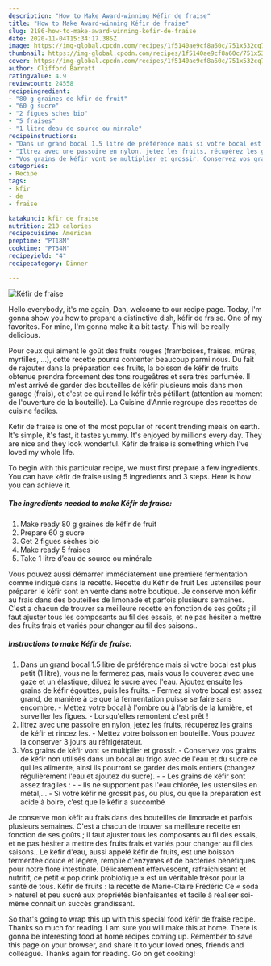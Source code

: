 ```yaml
---
description: "How to Make Award-winning Kéfir de fraise"
title: "How to Make Award-winning Kéfir de fraise"
slug: 2186-how-to-make-award-winning-kefir-de-fraise
date: 2020-11-04T15:34:17.385Z
image: https://img-global.cpcdn.com/recipes/1f5140ae9cf8a60c/751x532cq70/kefir-de-fraise-photo-principale-de-la-recette.jpg
thumbnail: https://img-global.cpcdn.com/recipes/1f5140ae9cf8a60c/751x532cq70/kefir-de-fraise-photo-principale-de-la-recette.jpg
cover: https://img-global.cpcdn.com/recipes/1f5140ae9cf8a60c/751x532cq70/kefir-de-fraise-photo-principale-de-la-recette.jpg
author: Clifford Barrett
ratingvalue: 4.9
reviewcount: 24558
recipeingredient:
- "80 g graines de kfir de fruit"
- "60 g sucre"
- "2 figues sches bio"
- "5 fraises"
- "1 litre deau de source ou minrale"
recipeinstructions:
- "Dans un grand bocal 1.5 litre de préférence mais si votre bocal est plus petit (1 litre), vous ne le fermerez pas, mais vous le couverez avec une gaze et un élastique, diluez le sucre avec l&#39;eau. Ajoutez ensuite les grains de kéfir égouttés, puis les fruits. Fermez si votre bocal est assez grand, de manière à ce que la fermentation puisse se faire sans encombre. Mettez votre bocal à l&#39;ombre ou à l&#39;abris de la lumière, et surveiller les figues. Lorsqu&#39;elles remontent c&#39;est prêt !"
- "Iltrez avec une passoire en nylon, jetez les fruits, récupérez les grains de kéfir et rincez les. Mettez votre boisson en bouteille. Vous pouvez la conserver 3 jours au réfrigérateur."
- "Vos grains de kéfir vont se multiplier et grossir. Conservez vos grains de kéfir non utilisés dans un bocal au frigo avec de l&#39;eau et du sucre ce qui les alimente, ainsi ils pourront se garder des mois entiers (changez régulièrement l&#39;eau et ajoutez du sucre).   Les grains de kéfir sont assez fragiles :  Ils ne supportent pas l&#39;eau chlorée, les ustensiles en métal,... Si votre kéfir ne grossit pas, ou plus, ou que la préparation est acide à boire, c’est que le kéfir a succombé"
categories:
- Recipe
tags:
- kfir
- de
- fraise

katakunci: kfir de fraise 
nutrition: 210 calories
recipecuisine: American
preptime: "PT18M"
cooktime: "PT34M"
recipeyield: "4"
recipecategory: Dinner

---
```



![Kéfir de fraise](https://img-global.cpcdn.com/recipes/1f5140ae9cf8a60c/751x532cq70/kefir-de-fraise-photo-principale-de-la-recette.jpg)

Hello everybody, it's me again, Dan, welcome to our recipe page. Today, I'm gonna show you how to prepare a distinctive dish, kéfir de fraise. One of my favorites. For mine, I'm gonna make it a bit tasty. This will be really delicious.

Pour ceux qui aiment le goût des fruits rouges (framboises, fraises, mûres, myrtilles, …), cette recette pourra contenter beaucoup parmi nous. Du fait de rajouter dans la préparation ces fruits, la boisson de kéfir de fruits obtenue prendra forcement des tons rougeâtres et sera très parfumée. Il m&#39;est arrivé de garder des bouteilles de kéfir plusieurs mois dans mon garage (frais), et c&#39;est ce qui rend le kéfir très pétillant (attention au moment de l&#39;ouverture de la bouteille). La Cuisine d&#39;Annie regroupe des recettes de cuisine faciles.

Kéfir de fraise is one of the most popular of recent trending meals on earth. It's simple, it's fast, it tastes yummy. It's enjoyed by millions every day. They are nice and they look wonderful. Kéfir de fraise is something which I've loved my whole life.


To begin with this particular recipe, we must first prepare a few ingredients. You can have kéfir de fraise using 5 ingredients and 3 steps. Here is how you can achieve it.

<!--inarticleads1-->

##### The ingredients needed to make Kéfir de fraise:

1. Make ready 80 g graines de kéfir de fruit
1. Prepare 60 g sucre
1. Get 2 figues sèches bio
1. Make ready 5 fraises
1. Take 1 litre d’eau de source ou minérale


Vous pouvez aussi démarrer immédiatement une première fermentation comme indiqué dans la recette. Recette du Kéfir de fruit Les ustensiles pour préparer le kéfir sont en vente dans notre boutique. Je conserve mon kéfir au frais dans des bouteilles de limonade et parfois plusieurs semaines. C&#39;est a chacun de trouver sa meilleure recette en fonction de ses goûts ; il faut ajuster tous les composants au fil des essais, et ne pas hésiter a mettre des fruits frais et variés pour changer au fil des saisons.. 

<!--inarticleads2-->

##### Instructions to make Kéfir de fraise:

1. Dans un grand bocal 1.5 litre de préférence mais si votre bocal est plus petit (1 litre), vous ne le fermerez pas, mais vous le couverez avec une gaze et un élastique, diluez le sucre avec l&#39;eau. Ajoutez ensuite les grains de kéfir égouttés, puis les fruits. - Fermez si votre bocal est assez grand, de manière à ce que la fermentation puisse se faire sans encombre. - Mettez votre bocal à l&#39;ombre ou à l&#39;abris de la lumière, et surveiller les figues. - Lorsqu&#39;elles remontent c&#39;est prêt !
1. Iltrez avec une passoire en nylon, jetez les fruits, récupérez les grains de kéfir et rincez les. - Mettez votre boisson en bouteille. Vous pouvez la conserver 3 jours au réfrigérateur.
1. Vos grains de kéfir vont se multiplier et grossir. - Conservez vos grains de kéfir non utilisés dans un bocal au frigo avec de l&#39;eau et du sucre ce qui les alimente, ainsi ils pourront se garder des mois entiers (changez régulièrement l&#39;eau et ajoutez du sucre).  -  - Les grains de kéfir sont assez fragiles : -  - Ils ne supportent pas l&#39;eau chlorée, les ustensiles en métal,... - Si votre kéfir ne grossit pas, ou plus, ou que la préparation est acide à boire, c’est que le kéfir a succombé


Je conserve mon kéfir au frais dans des bouteilles de limonade et parfois plusieurs semaines. C&#39;est a chacun de trouver sa meilleure recette en fonction de ses goûts ; il faut ajuster tous les composants au fil des essais, et ne pas hésiter a mettre des fruits frais et variés pour changer au fil des saisons.. Le kéfir d&#39;eau, aussi appelé kéfir de fruits, est une boisson fermentée douce et légère, remplie d&#39;enzymes et de bactéries bénéfiques pour notre flore intestinale. Délicatement effervescent, rafraîchissant et nutritif, ce petit « pop drink probiotique » est un véritable trésor pour la santé de tous. Kéfir de fruits : la recette de Marie-Claire Frédéric Ce « soda » naturel et peu sucré aux propriétés bienfaisantes et facile à réaliser soi-même connaît un succès grandissant. 

So that's going to wrap this up with this special food kéfir de fraise recipe. Thanks so much for reading. I am sure you will make this at home. There is gonna be interesting food at home recipes coming up. Remember to save this page on your browser, and share it to your loved ones, friends and colleague. Thanks again for reading. Go on get cooking!
